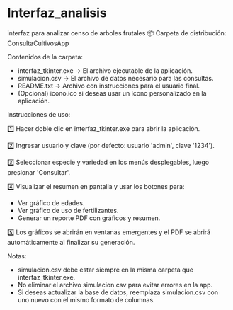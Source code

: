 # Interfaz_analisis
interfaz para analizar censo de arboles frutales
📦 Carpeta de distribución: ConsultaCultivosApp

Contenidos de la carpeta:

- interfaz_tkinter.exe → El archivo ejecutable de la aplicación.
- simulacion.csv → El archivo de datos necesario para las consultas.
- README.txt → Archivo con instrucciones para el usuario final.
- (Opcional) icono.ico si deseas usar un ícono personalizado en la aplicación.

Instrucciones de uso:

1️⃣ Hacer doble clic en interfaz_tkinter.exe para abrir la aplicación.

2️⃣ Ingresar usuario y clave (por defecto: usuario 'admin', clave '1234').

3️⃣ Seleccionar especie y variedad en los menús desplegables, luego presionar 'Consultar'.

4️⃣ Visualizar el resumen en pantalla y usar los botones para:
- Ver gráfico de edades.
- Ver gráfico de uso de fertilizantes.
- Generar un reporte PDF con gráficos y resumen.

5️⃣ Los gráficos se abrirán en ventanas emergentes y el PDF se abrirá automáticamente al finalizar su generación.

Notas:
- simulacion.csv debe estar siempre en la misma carpeta que interfaz_tkinter.exe.
- No eliminar el archivo simulacion.csv para evitar errores en la app.
- Si deseas actualizar la base de datos, reemplaza simulacion.csv con uno nuevo con el mismo formato de columnas.
